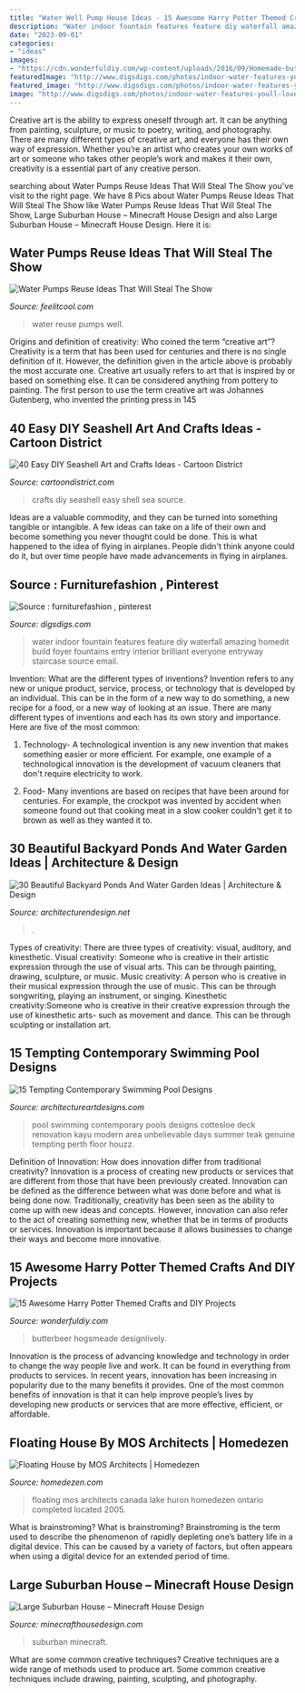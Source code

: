 ```yaml
---
title: "Water Well Pump House Ideas - 15 Awesome Harry Potter Themed Crafts And Diy Projects"
description: "Water indoor fountain features feature diy waterfall amazing homedit build foyer fountains entry interior brilliant everyone entryway staircase source email"
date: "2023-09-01"
categories:
- "ideas"
images:
- "https://cdn.wonderfuldiy.com/wp-content/uploads/2016/09/Homemade-butterbeer.jpg"
featuredImage: "http://www.digsdigs.com/photos/indoor-water-features-youll-love-13.jpg"
featured_image: "http://www.digsdigs.com/photos/indoor-water-features-youll-love-13.jpg"
image: "http://www.digsdigs.com/photos/indoor-water-features-youll-love-13.jpg"
---
```



Creative art is the ability to express oneself through art. It can be anything from painting, sculpture, or music to poetry, writing, and photography. There are many different types of creative art, and everyone has their own way of expression. Whether you’re an artist who creates your own works of art or someone who takes other people’s work and makes it their own, creativity is a essential part of any creative person.

	

		
searching about Water Pumps Reuse Ideas That Will Steal The Show you've visit to the right page. We have 8 Pics about Water Pumps Reuse Ideas That Will Steal The Show like Water Pumps Reuse Ideas That Will Steal The Show, Large Suburban House – Minecraft House Design and also Large Suburban House – Minecraft House Design. Here it is:
		
    
## Water Pumps Reuse Ideas That Will Steal The Show

<img loading=lazy src="https://feelitcool.com/wp-content/uploads/2017/01/well-pumps-reuse.jpg" onerror="this.onerror=null;this.src='https://tse2.mm.bing.net/th?id=OIP.u_j5KPliRDxAfx4ExD0mRgHaD3&amp;pid=15.1';" alt="Water Pumps Reuse Ideas That Will Steal The Show">

_Source: feelitcool.com_

>water reuse pumps well. 

	

Origins and definition of creativity: Who coined the term “creative art”?
Creativity is a term that has been used for centuries and there is no single definition of it. However, the definition given in the article above is probably the most accurate one. Creative art usually refers to art that is inspired by or based on something else. It can be considered anything from pottery to painting. The first person to use the term creative art was Johannes Gutenberg, who invented the printing press in 145
    
## 40 Easy DIY Seashell Art And Crafts Ideas - Cartoon District

<img loading=lazy src="http://www.cartoondistrict.com/wp-content/uploads/2018/12/Easy-DIY-Sea-Shell-Art-and-Crafts-Ideas-15.jpg" onerror="this.onerror=null;this.src='https://tse3.mm.bing.net/th?id=OIP.aQiUTezk7yFUYouaXHDFsQHaKC&amp;pid=15.1';" alt="40 Easy DIY Seashell Art and Crafts Ideas - Cartoon District">

_Source: cartoondistrict.com_

>crafts diy seashell easy shell sea source. 

	

Ideas are a valuable commodity, and they can be turned into something tangible or intangible. A few ideas can take on a life of their own and become something you never thought could be done. This is what happened to the idea of flying in airplanes. People didn't think anyone could do it, but over time people have made advancements in flying in airplanes.

    
## Source : Furniturefashion , Pinterest

<img loading=lazy src="http://www.digsdigs.com/photos/indoor-water-features-youll-love-13.jpg" onerror="this.onerror=null;this.src='https://tse2.mm.bing.net/th?id=OIP.ojkuGaygFsdtmapVx-iZfQHaLI&amp;pid=15.1';" alt="Source : furniturefashion , pinterest">

_Source: digsdigs.com_

>water indoor fountain features feature diy waterfall amazing homedit build foyer fountains entry interior brilliant everyone entryway staircase source email. 

	

Invention: What are the different types of inventions?
Invention refers to any new or unique product, service, process, or technology that is developed by an individual. This can be in the form of a new way to do something, a new recipe for a food, or a new way of looking at an issue. There are many different types of inventions and each has its own story and importance. Here are five of the most common:
1. Technology- A technological invention is any new invention that makes something easier or more efficient. For example, one example of a technological innovation is the development of vacuum cleaners that don't require electricity to work.

2. Food- Many inventions are based on recipes that have been around for centuries. For example, the crockpot was invented by accident when someone found out that cooking meat in a slow cooker couldn't get it to brown as well as they wanted it to.

    
## 30 Beautiful Backyard Ponds And Water Garden Ideas | Architecture &amp; Design

<img loading=lazy src="https://cdn.architecturendesign.net/wp-content/uploads/2015/06/AD-Backyard-Ponds-Water-Gardens-20.jpg" onerror="this.onerror=null;this.src='https://tse3.mm.bing.net/th?id=OIP.d87ifvObwnRT0bwMs-9b3gHaK2&amp;pid=15.1';" alt="30 Beautiful Backyard Ponds And Water Garden Ideas | Architecture &amp; Design">

_Source: architecturendesign.net_

>. 

	

Types of creativity: There are three types of creativity: visual, auditory, and kinesthetic.
Visual creativity: Someone who is creative in their artistic expression through the use of visual arts. This can be through painting, drawing, sculpture, or music. Music creativity: A person who is creative in their musical expression through the use of music. This can be through songwriting, playing an instrument, or singing. Kinesthetic creativity:Someone who is creative in their creative expression through the use of kinesthetic arts- such as movement and dance. This can be through sculpting or installation art.

    
## 15 Tempting Contemporary Swimming Pool Designs

<img loading=lazy src="https://www.architectureartdesigns.com/wp-content/uploads/2014/09/15-Tempting-Contemporary-Swimming-Pool-Designs-15-630x945.jpg" onerror="this.onerror=null;this.src='https://tse2.mm.bing.net/th?id=OIP.D1TRPCN_K6I5CD5wQrDIWwHaLH&amp;pid=15.1';" alt="15 Tempting Contemporary Swimming Pool Designs">

_Source: architectureartdesigns.com_

>pool swimming contemporary pools designs cottesloe deck renovation kayu modern area unbelievable days summer teak genuine tempting perth floor houzz. 

	

Definition of Innovation: How does innovation differ from traditional creativity?
Innovation is a process of creating new products or services that are different from those that have been previously created. Innovation can be defined as the difference between what was done before and what is being done now. Traditionally, creativity has been seen as the ability to come up with new ideas and concepts. However, innovation can also refer to the act of creating something new, whether that be in terms of products or services. Innovation is important because it allows businesses to change their ways and become more innovative.

    
## 15 Awesome Harry Potter Themed Crafts And DIY Projects

<img loading=lazy src="https://cdn.wonderfuldiy.com/wp-content/uploads/2016/09/Homemade-butterbeer.jpg" onerror="this.onerror=null;this.src='https://tse4.mm.bing.net/th?id=OIP.ijPaqfvkOXb37cVQQniWggHaLH&amp;pid=15.1';" alt="15 Awesome Harry Potter Themed Crafts and DIY Projects">

_Source: wonderfuldiy.com_

>butterbeer hogsmeade designlively. 

	

Innovation is the process of advancing knowledge and technology in order to change the way people live and work. It can be found in everything from products to services. In recent years, innovation has been increasing in popularity due to the many benefits it provides. One of the most common benefits of innovation is that it can help improve people’s lives by developing new products or services that are more effective, efficient, or affordable.

    
## Floating House By MOS Architects | Homedezen

<img loading=lazy src="http://www.homedezen.com/wp-content/uploads/2014/02/Floating-House-by-MOS-Architects-07.jpg" onerror="this.onerror=null;this.src='https://tse2.mm.bing.net/th?id=OIP.wnCv6VEI3b2IHSJ-S2_wrAHaE7&amp;pid=15.1';" alt="Floating House by MOS Architects | Homedezen">

_Source: homedezen.com_

>floating mos architects canada lake huron homedezen ontario completed located 2005. 

	

What is brainstroming?
What is brainstroming? Brainstroming is the term used to describe the phenomenon of rapidly depleting one’s battery life in a digital device. This can be caused by a variety of factors, but often appears when using a digital device for an extended period of time.

    
## Large Suburban House – Minecraft House Design

<img loading=lazy src="https://minecrafthousedesign.com/wp-content/uploads/2015/07/Large-Suburban-House-minecraft-building-amazing-idea-download-10.jpg" onerror="this.onerror=null;this.src='https://tse1.mm.bing.net/th?id=OIP.6gD-wMERL1QK2TxnulUExgHaEo&amp;pid=15.1';" alt="Large Suburban House – Minecraft House Design">

_Source: minecrafthousedesign.com_

>suburban minecraft. 

	

What are some common creative techniques?
Creative techniques are a wide range of methods used to produce art. Some common creative techniques include drawing, painting, sculpting, and photography.

